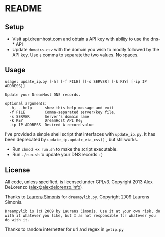 README
=======

Setup
-----------------

* Visit api.dreamhost.com and obtain a API key with ability to use the dns-* API
* Update `domains.csv` with the domain you wish to modify followed by the API key. Use a comma to separate the two values. No spaces.



Usage
-----------------

```
usage: update_ip.py [-h] [-f FILE] [[-s SERVER] [-k KEY] [-ip IP ADDRESS]]

Update your DreamHost DNS records.

optional arguments:
  -h, --help      show this help message and exit
  -f FILE         Comma-separated server/key file.
  -s SERVER       Server's domain name
  -k KEY          DreamHost API Key
  -ip IP ADDRESS  Desired A record value
```



I've provided a simple shell script that interfaces with `update_ip.py`. It has been deprecated by `update_ip.update_via_csv()` , but still works.
* Run `chmod +x run.sh` to make the script executable.
* Run `./run.sh` to update your DNS records : )



License
-----------------

All code, unless specified, is licensed under GPLv3. Copyright 2013 Alex DeLorenzo (alex@alexdelorenzo.info).

Thanks to [Laurens Simonis][1] for `dreampylib.py`. Copyright 2009 Laurens Simonis.

```
Dreampylib is (c) 2009 by Laurens Simonis. Use it at your own risk, do with it whatever you like, but I am not responsible for whatever you do with it.
```

Thanks to random internetter for url and regex in `getip.py`

[1]: http://dreampylib.laurenssimonis.com/
